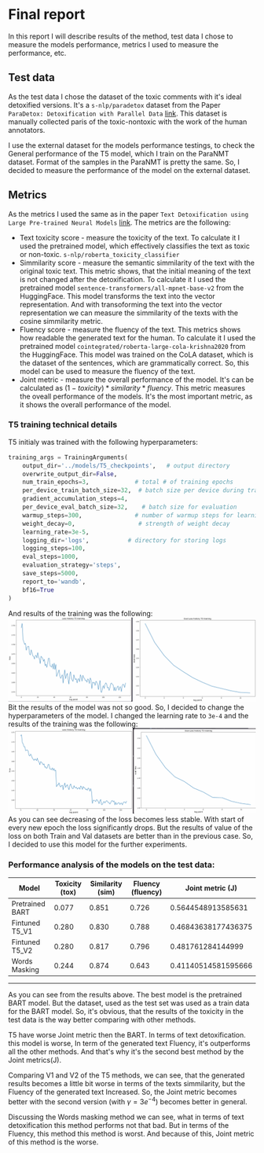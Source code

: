 # Final report
In this report I will describe results of the method, test data I chose to measure the models performance, metrics I used to measure the performance, etc.

## Test data
As the test data I chose the dataset of the toxic comments with it's ideal detoxified versions. It's a `s-nlp/paradetox` dataset from the Paper `ParaDetox: Detoxification with Parallel Data` [link](https://aclanthology.org/2022.acl-long.469.pdf). This dataset is manually collected paris of the toxic-nontoxic with the work of the human annotators.

I use the external dataset for the models performance testings, to check the General performance of the T5 model, which I train on the ParaNMT dataset. Format of the samples in the ParaNMT is pretty the same. So, I decided to measure the performance of the model on the external dataset.

## Metrics
As the metrics I used the same as in the paper `Text Detoxification using Large Pre-trained Neural Models` [link](https://arxiv.org/pdf/2109.08914.pdf). The metrics are the following:
* Text toxicity score - measure the toxicity of the text. To calculate it I used the pretrained model, which effectively classifies the text as toxic or non-toxic. `s-nlp/roberta_toxicity_classifier`
* Simmilarity score - measure the semantic simmilarity of the text with the original toxic text. This metric shows, that the initial meaning of the text is not changed after the detoxification. To calculate it I used the pretrained model `sentence-transformers/all-mpnet-base-v2` from the HuggingFace. This model transforms the text into the vector representation. And with transoforming the text into the vector representation we can measure the simmilarity of the texts with the cosine simmilarity metric.
* Fluency score - measure the fluency of the text. This metrics shows how readable the generated text for the human. To calculate it I used the pretrained model `cointegrated/roberta-large-cola-krishna2020` from the HuggingFace. This model was trained on the CoLA dataset, which is the dataset of the sentences, which are grammatically correct. So, this model can be used to measure the fluency of the text.
* Joint metric - measure the overall performance of the model. It's can be calculated as $(1 - toxicity) * similarity * fluency$.  This metric measures the oveall performance of the models. It's the most important metric, as it shows the overall performance of the model. 

### T5 training technical details
T5 initialy was trained with the following hyperparameters:

```python
training_args = TrainingArguments(
    output_dir='../models/T5_checkpoints',   # output directory
    overwrite_output_dir=False,
    num_train_epochs=3,             # total # of training epochs
    per_device_train_batch_size=32,  # batch size per device during training
    gradient_accumulation_steps=4,
    per_device_eval_batch_size=32,    # batch size for evaluation
    warmup_steps=300,               # number of warmup steps for learning rate scheduler
    weight_decay=0,                  # strength of weight decay
    learning_rate=3e-5,
    logging_dir='logs',           # directory for storing logs
    logging_steps=100,
    eval_steps=1000,
    evaluation_strategy='steps',
    save_steps=5000,
    report_to='wandb',
    bf16=True
)
```
And results of the training was the following:
![Alt text](figures/3e-5res.png)
Bit the results of the model was not so good. So, I decided to change the hyperparameters of the model. I changed the learning rate to `3e-4` and the results of the training was the following:
![Alt text](figures/3e-4res.png)
As you can see decreasing of the loss becomes less stable. With start of every new epoch the loss significantly drops. But the results of value of the loss on both Train and Val datasets are better than in the previous case. So, I decided to use this model for the further experiments.

### Performance analysis of the models on the test data:
| Model                  | Toxicity (tox) | Similarity (sim) | Fluency (fluency) | Joint metric (J) |
|------------------------|-----------------|-------------------|-------------------|-------------------|
| Pretrained BART        | 0.077           | 0.851             | 0.726             | 0.5644548913585631|
| Fintuned T5_V1         | 0.280           | 0.830             | 0.788             | 0.46843638177436375|
| Fintuned T5_V2         | 0.280           | 0.817             | 0.796             | 0.481761284144999 |
| Words Masking          | 0.244           | 0.874             | 0.643             | 0.41140514581595666|

---

As you can see from the results above. The best model is the pretrained BART model. But the dataset, used as the test set was used as a train data for the BART model. So, it's obvious, that the results of the toxicity in the test data is the way better comparing with other methods. 

T5 have worse Joint metric then the BART. In terms of text detoxification. this model is worse, In term of the generated text Fluency, it's outperforms all the other methods. And that's why it's the second best method by the Joint metrics(J).

Comparing V1 and V2 of the T5 methods, we can see, that the generated results becomes a little bit worse in terms of the texts simmilarity, but the Fluency of the generated text Increased. So, the Joint metric becomes better with the second version (with $\gamma = 3e^{-4}$) becomes better in general.

Discussing the Words masking method we can see, what in terms of text detoxification this method performs not that bad. But in terms of the Fluency, this method this method is worst. And because of this, Joint metric of this method is the worse.